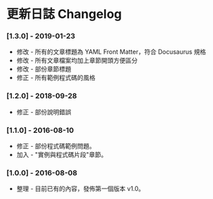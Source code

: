 # 更新日誌 Changelog

### [1.3.0] - 2019-01-23

- 修改 - 所有的文章標題為 YAML Front Matter，符合 Docusaurus 規格
- 修改 - 所有文章檔案均加上章節開頭方便區分
- 修改 - 部份章節標題
- 修正 - 所有範例程式碼的風格

### [1.2.0] - 2018-09-28

- 修正 - 部份說明錯誤

### [1.1.0] - 2016-08-10

- 修正 - 部份程式碼範例問題。
- 加入 - "實例與程式碼片段"章節。

### [1.0.0] - 2016-08-08

- 整理 - 目前已有的內容，發佈第一個版本 v1.0。
